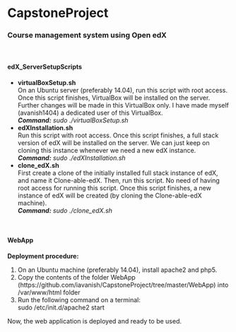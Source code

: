 # CapstoneProject
<h3>Course management system using Open edX</h3>
<br>
<h4>edX_ServerSetupScripts</h4>
<ul>
<li>
<b>virtualBoxSetup.sh</b><br>
On an Ubuntu server (preferably 14.04), run this script with root access. Once this script finishes, VirtualBox will be installed on the server. Further changes will be made in this VirtualBox only. I have made myself (avanish1404) a dedicated user of this VirtualBox.
<br>
<b><i>Command:</b> sudo ./virtualBoxSetup.sh</i><br>
</li>

<li>
<b>edXInstallation.sh</b><br>
Run this script with root access. Once this script finishes, a full stack version of edX will be installed on the server. We can just keep on cloning this instance whenever we need a new edX instance.
<br>
<b><i>Command:</b> sudo ./edXInstallation.sh</i><br>
</li>

<li>
<b>clone_edX.sh</b><br>
First create a clone of the initially installed full stack instance of edX, and name it Clone-able-edX.
Then, run this script. No need of having root access for running this script. Once this script finishes, a new instance of edX will be created (by cloning the Clone-able-edX machine).
<br>
<b><i>Command:</b> sudo ./clone_edX.sh</i><br>
</li>
</ul>
<br>

<h4>WebApp</h4>

<b>Deployment procedure:</b>
<ol>
<li>On an Ubuntu machine (preferably 14.04), install apache2 and php5.</li>
<li>Copy the contents of the folder WebApp (https://github.com/iavanish/CapstoneProject/tree/master/WebApp) into /var/www/html folder</li>
<li>Run the following command on a terminal:<br>
    sudo /etc/init.d/apache2 start</li>
</ol>

Now, the  web application is deployed and ready to be used.
